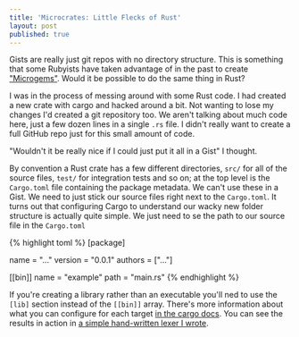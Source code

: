 ```yaml
---
title: 'Microcrates: Little Flecks of Rust'
layout: post
published: true
---
```


Gists are really just git repos with no directory structure. This is something that some Rubyists have taken advantage of in the past to create ["Microgems"](http://jeffkreeftmeijer.com/2011/microgems-five-minute-rubygems/). Would it be possible to do the same thing in Rust?

I was in the process of messing around with some Rust code. I had created a new crate with cargo and hacked around a bit. Not wanting to lose my changes I'd created a git repository too. We aren't talking about much code here, just a few dozen lines in a single `.rs` file. I didn't really want to create a full GitHub repo just for this small amount of code.

"Wouldn't it be really nice if I could just put it all in a Gist" I thought.

By convention a Rust crate has a few different directories, `src/` for all of the source files, `test/` for integration tests and so on; at the top level is the `Cargo.toml` file containing the package metadata. We can't use these in a Gist. We need to just stick our source files right next to the `Cargo.toml`. It turns out that configuring Cargo to understand our wacky new folder structure is actually quite simple. We just need to se the path to our source file in the `Cargo.toml`

{% highlight toml %}
[package]
 
name = "..."
version = "0.0.1"
authors = ["..."]
 
[[bin]]
    name = "example"
    path = "main.rs"
{% endhighlight %}

If you're creating a library rather than an executable you'll ned to use the `[lib]` section instead of the `[[bin]]` array. There's more information about what you can configure for each target [in the cargo docs][cargo_target]. You can see the results in action in [a simple hand-written lexer I wrote](https://gist.github.com/iwillspeak/a8a8c0f03524d8ce6d19).

  [cargo_target]: http://doc.crates.io/manifest.html#configuring-a-target
